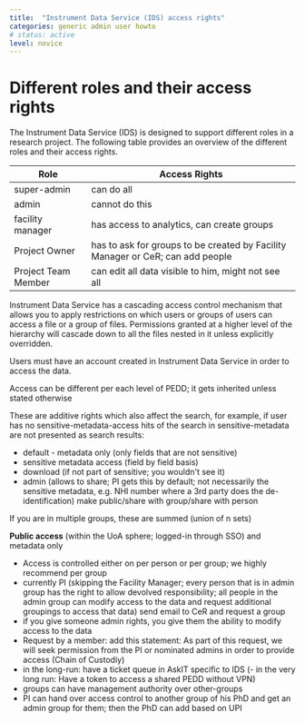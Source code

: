 ```yaml
---
title:  "Instrument Data Service (IDS) access rights"
categories: generic admin user howto
# status: active
level: novice
---
```


# Different roles and their access rights 

<!-- copy from here https://uoa-eresearch.github.io/cer-documentation/Research%20Data/Data%20Storage/IDS/Wizard/Tutorial/05-access-control/ -->
The Instrument Data Service (IDS) is designed to support different roles in a research project. The following table provides an overview of the different roles and their access rights.


| **Role**             | **Access Rights**                                                                                   |
|----------------------|-----------------------------------------------------------------------------------------------------|
| super-admin          | can do all                                                                                          |
| admin                | cannot do this                                                                                      |
| facility manager     | has access to analytics, can create groups                                                           |
| Project Owner        | has to ask for groups to be created by Facility Manager or CeR; can add people                       |
| Project Team Member  | can edit all data visible to him, might not see all                                                 |


Instrument Data Service has a cascading access control mechanism that allows you to apply restrictions on which users or groups of users can access a file or a group of files. Permissions granted at a higher level of the hierarchy will cascade down to all the files nested in it unless explicitly overridden.

Users must have an account created in Instrument Data Service in order to access the data.

Access can be different per each level of PEDD; it gets inherited unless stated otherwise

These are additive rights which also affect the search, for example, if user has no sensitive-metadata-access hits of the search in sensitive-metadata are not presented as search results:
- default - metadata only (only fields that are not sensitive) 
- sensitive metadata access (field by field basis)
- download (if not part of sensitive; you wouldn't see it)
- admin (allows to share; PI gets this by default; not necessarily the sensitive metadata, e.g. NHI number where a 3rd party does the de-identification) make public/share with group/share with person

If you are in multiple groups, these are summed (union of n sets)

**Public access** (within the UoA sphere; logged-in through SSO) and metadata only

- Access is controlled either on per person or per group; we highly recommend per group
- currently PI (skipping the Facility Manager; every person that is in admin group has the right to allow devolved responsibility; all people in the admin group can modify access to the data and request additional groupings to access that data) send email to CeR and request a group
- if you give someone admin rights, you give them the ability to modify access to the data
- Request by a member: add this statement: As part of this request, we will seek permission from the PI or nominated admins in order to provide access (Chain of Custodiy)
- in the long-run: have a ticket queue in AskIT specific to IDS
(- in the very long run: Have a token to access a shared PEDD without VPN)
- groups can have management authority over other-groups
- PI can hand over access control to another group of his PhD and get an admin group for them; then the PhD can add based on UPI 
